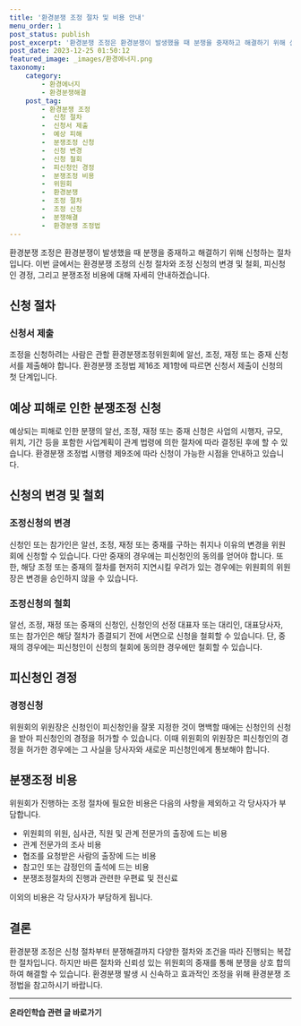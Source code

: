 ```yaml
---
title: '환경분쟁 조정 절차 및 비용 안내'
menu_order: 1
post_status: publish
post_excerpt: '환경분쟁 조정은 환경분쟁이 발생했을 때 분쟁을 중재하고 해결하기 위해 신청하는 절차입니다. 이번 글에서는 환경분쟁 조정의 신청 절차와 조정 신청의 변경 및 철회, 피신청인 경정, 그리고 분쟁조정 비용에 대해 자세히 안내하겠습니다.'
post_date: 2023-12-25 01:50:12
featured_image: _images/환경에너지.png
taxonomy:
    category:
        - 환경에너지
        - 환경분쟁해결
    post_tag:
        - 환경분쟁 조정
        -  신청 절차
        -  신청서 제출
        -  예상 피해
        -  분쟁조정 신청
        -  신청 변경
        -  신청 철회
        -  피신청인 경정
        -  분쟁조정 비용
        -  위원회
        -  환경분쟁
        -  조정 절차
        -  조정 신청
        -  분쟁해결
        -  환경분쟁 조정법
---
```



환경분쟁 조정은 환경분쟁이 발생했을 때 분쟁을 중재하고 해결하기 위해 신청하는 절차입니다. 이번 글에서는 환경분쟁 조정의 신청 절차와 조정 신청의 변경 및 철회, 피신청인 경정, 그리고 분쟁조정 비용에 대해 자세히 안내하겠습니다. 

## 신청 절차

### 신청서 제출

조정을 신청하려는 사람은 관할 환경분쟁조정위원회에 알선, 조정, 재정 또는 중재 신청서를 제출해야 합니다. 환경분쟁 조정법 제16조 제1항에 따르면 신청서 제출이 신청의 첫 단계입니다.

## 예상 피해로 인한 분쟁조정 신청

예상되는 피해로 인한 분쟁의 알선, 조정, 재정 또는 중재 신청은 사업의 시행자, 규모, 위치, 기간 등을 포함한 사업계획이 관계 법령에 의한 절차에 따라 결정된 후에 할 수 있습니다. 환경분쟁 조정법 시행령 제9조에 따라 신청이 가능한 시점을 안내하고 있습니다.

## 신청의 변경 및 철회

### 조정신청의 변경

신청인 또는 참가인은 알선, 조정, 재정 또는 중재를 구하는 취지나 이유의 변경을 위원회에 신청할 수 있습니다. 다만 중재의 경우에는 피신청인의 동의를 얻어야 합니다. 또한, 해당 조정 또는 중재의 절차를 현저히 지연시킬 우려가 있는 경우에는 위원회의 위원장은 변경을 승인하지 않을 수 있습니다.

### 조정신청의 철회

알선, 조정, 재정 또는 중재의 신청인, 신청인의 선정 대표자 또는 대리인, 대표당사자, 또는 참가인은 해당 절차가 종결되기 전에 서면으로 신청을 철회할 수 있습니다. 단, 중재의 경우에는 피신청인이 신청의 철회에 동의한 경우에만 철회할 수 있습니다. 

## 피신청인 경정

### 경정신청

위원회의 위원장은 신청인이 피신청인을 잘못 지정한 것이 명백할 때에는 신청인의 신청을 받아 피신청인의 경정을 허가할 수 있습니다. 이때 위원회의 위원장은 피신청인의 경정을 허가한 경우에는 그 사실을 당사자와 새로운 피신청인에게 통보해야 합니다. 

## 분쟁조정 비용

위원회가 진행하는 조정 절차에 필요한 비용은 다음의 사항을 제외하고 각 당사자가 부담합니다.
- 위원회의 위원, 심사관, 직원 및 관계 전문가의 출장에 드는 비용
- 관계 전문가의 조사 비용
- 협조를 요청받은 사람의 출장에 드는 비용
- 참고인 또는 감정인의 출석에 드는 비용
- 분쟁조정절차의 진행과 관련한 우편료 및 전신료

이외의 비용은 각 당사자가 부담하게 됩니다.

## 결론

환경분쟁 조정은 신청 절차부터 분쟁해결까지 다양한 절차와 조건을 따라 진행되는 복잡한 절차입니다. 하지만 바른 절차와 신뢰성 있는 위원회의 중재를 통해 분쟁을 상호 합의하여 해결할 수 있습니다. 환경분쟁 발생 시 신속하고 효과적인 조정을 위해 환경분쟁 조정법을 참고하시기 바랍니다.


<!-- wp:separator -->
<hr class="wp-block-separator has-alpha-channel-opacity"/>
<!-- /wp:separator -->

<!-- wp:group {"backgroundColor":"base","layout":{"type":"constrained"}} -->
<div class="wp-block-group has-base-background-color has-background"><!-- wp:paragraph {"align":"center","fontSize":"medium"} -->
<p class="has-text-align-center has-large-font-size"><strong>온라인학습 관련 글 바로가기</strong></p>
<!-- /wp:paragraph -->


<!-- wp:latest-posts
{"categories":[{"id":34417,"count":19,"description":"","link":"https://uknowlaw.com/category/%ec%98%a8%eb%9d%bc%ec%9d%b8%ed%95%99%ec%8a%b5/","name":"온라인학습","slug":"온라인학습","taxonomy":"category","parent":0,"meta":[],"_links":{"self":[{"href":"https://uknowlaw.com/wp-json/wp/v2/categories/34417"}],"collection":[{"href":"https://uknowlaw.com/wp-json/wp/v2/categories"}],"about":[{"href":"https://uknowlaw.com/wp-json/wp/v2/taxonomies/category"}],"wp:post_type":[{"href":"https://uknowlaw.com/wp-json/wp/v2/posts?categories=34417"}],"curies":[{"name":"wp","href":"https://api.w.org/{rel}","templated":true}]}}],"postsToShow":100,"excerptLength":28,"postLayout":"grid","columns":2,"featuredImageAlign":"left","featuredImageSizeSlug":"large","fontSize":"small"} /--></div>
<!-- /wp:group -->